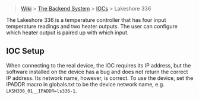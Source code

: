 > [Wiki](Home) > [The Backend System](The-Backend-System) > [IOCs](IOCs) > Lakeshore 336

The Lakeshore 336 is a temperature controller that has four input temperature readings and two heater outputs. The user can configure which heater output is paired up with which input.

## IOC Setup
When connecting to the real device, the IOC requires its IP address, but the software installed on the device has a bug and does not return the correct IP address. Its network name, however, is correct.
To use the device, set the IPADDR macro in globals.txt to be the device network name, e.g. `LKSH336_01__IPADDR=ls336-1`.

